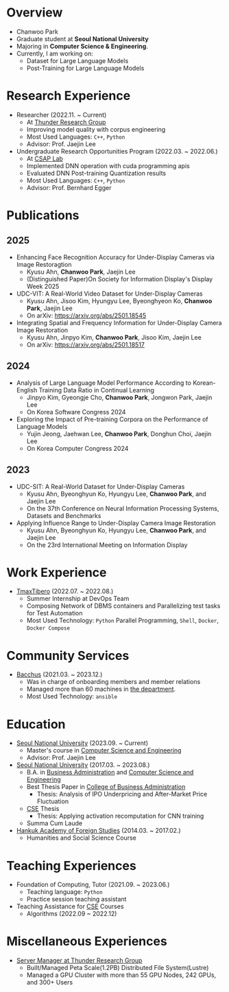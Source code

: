 # Overview
+ Chanwoo Park
+ Graduate student at **Seoul National University**
+ Majoring in **Computer Science & Engineering**.
+ Currently, I am working on:
    + Dataset for Large Language Models
    + Post-Training for Large Language Models

# Research Experience
+ Researcher (2022.11. ~ Current)
    + At [Thunder Research Group](http://aces.snu.ac.kr)
    + Improving model quality with corpus engineering
    + Most Used Languages: `C++`, `Python`
    + Advisor: Prof. Jaejin Lee
+ Undergraduate Research Opportunities Program (2022.03. ~ 2022.06.)
    + At [CSAP Lab](https://csap.snu.ac.kr/)
    + Implemented DNN operation with cuda programming apis
    + Evaluated DNN Post-training Quantization results
    + Most Used Languages: `C++`, `Python`
    + Advisor: Prof. Bernhard Egger

# Publications

## 2025
  + Enhancing Face Recognition Accuracy for Under-Display Cameras via Image Restoragtion
      + Kyusu Ahn, **Chanwoo Park**, Jaejin Lee
      + (Distinguished Paper)On Society for Information Display's Display Week 2025
  + UDC-VIT: A Real-World Video Dataset for Under-Display Cameras
      + Kyusu Ahn, Jisoo Kim, Hyungyu Lee, Byeonghyeon Ko, **Chanwoo Park**, Jaejin Lee
      + On arXiv: https://arxiv.org/abs/2501.18545
  + Integrating Spatial and Frequency Information for Under-Display Camera Image Restoration
      + Kyusu Ahn, Jinpyo Kim, **Chanwoo Park**, Jisoo Kim, Jaejin Lee
      + On arXiv: https://arxiv.org/abs/2501.18517

## 2024
  + Analysis of Large Language Model Performance According to Korean-English Training Data Ratio in Continual Learning
      + Jinpyo Kim, Gyeongje Cho, **Chanwoo Park**, Jongwon Park, Jaejin Lee
      + On Korea Software Congress 2024
  + Exploring the Impact of Pre-training Corpora on the Performance of Language Models
      + Yujin Jeong, Jaehwan Lee, **Chanwoo Park**, Donghun Choi, Jaejin Lee
      + On Korea Computer Congress 2024

## 2023
  + UDC-SIT: A Real-World Dataset for Under-Display Cameras
    + Kyusu Ahn, Byeonghyun Ko,  Hyungyu Lee, **Chanwoo Park**, and Jaejin Lee
    + On the 37th Conference on Neural Information Processing Systems, Datasets and Benchmarks
  + Applying Influence Range to Under-Display Camera Image Restoration
    + Kyusu Ahn, Byeonghyun Ko,  Hyungyu Lee, **Chanwoo Park**, and Jaejin Lee
    + On the 23rd International Meeting on Information Display


# Work Experience
+ [TmaxTibero](https://www.tmaxtibero.com/main.do) (2022.07. ~ 2022.08.)
    + Summer Internship at DevOps Team
    + Composing Network of DBMS containers and Parallelizing test tasks for Test Automation
    + Most Used Technology: `Python` Parallel Programming, `Shell`, `Docker`, `Docker Compose`

# Community Services
+ [Bacchus](https://bacchus.snucse.org) (2021.03. ~ 2023.12.)
    + Was in charge of onboarding members and member relations
    + Managed more than 60 machines in [the department](https://cse.snu.ac.kr).
    + Most Used Technology: `ansible`

# Education
+ [Seoul National University](https://www.snu.ac.kr/) (2023.09. ~ Current)
    + Master's course in [Computer Science and Engineering](https://cse.snu.ac.kr/)
    + Advisor: Prof. Jaejin Lee
+ [Seoul National University](https://www.snu.ac.kr/) (2017.03. ~ 2023.08.)
    + B.A. in [Business Administration](https://cba.snu.ac.kr/) and [Computer Science and Engineering](https://cse.snu.ac.kr/)
    + Best Thesis Paper in [College of Business Administration](https://cba.snu.ac.kr)
      + Thesis: Analysis of IPO Underpricing and After-Market Price Fluctuation
    + [CSE](https://cse.snu.ac.kr) Thesis
      + Thesis: Applying activation recomputation for CNN training
    + Summa Cum Laude
+ [Hankuk Academy of Foreign Studies](http://hafs.hs.kr/) (2014.03. ~ 2017.02.)
    + Humanities and Social Science Course

# Teaching Experiences
+ Foundation of Computing, Tutor (2021.09. ~ 2023.06.)
    + Teaching language: `Python`
    + Practice session teaching assistant
+ Teaching Assistance for [CSE](https://cse.snu.ac.kr) Courses
    + Algorithms (2022.09 ~ 2022.12)

# Miscellaneous Experiences
+ [Server Manager at Thunder Research Group](https://thunder.snu.ac.kr/)
   + Built/Managed Peta Scale(1.2PB) Distributed File System(Lustre)
   + Managed a GPU Cluster with more than 55 GPU Nodes, 242 GPUs, and 300+ Users
